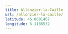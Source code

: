 ```yaml
---
title: Allonzier-la-Caille
url: /allonzier-la-caille/
latitude: 46.0001467
longitude: 6.1185532
---
```

